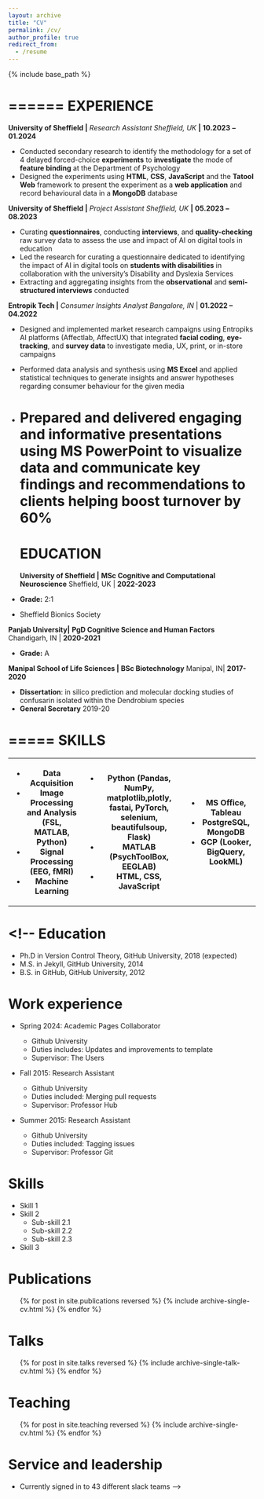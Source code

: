 ```yaml
---
layout: archive
title: "CV"
permalink: /cv/
author_profile: true
redirect_from:
  - /resume
---
```


{% include base_path %}

======
**EXPERIENCE**
======

**University of Sheffield |** _Research Assistant_ _Sheffield, UK_ **|** **10.2023** **– 01.2024**

- Conducted secondary research to identify the methodology for a set of 4 delayed forced-choice **experiments** to **investigate** the mode of **feature binding** at the Department of Psychology
- Designed the experiments using **HTML**, **CSS**, **JavaScript** and the **Tatool Web** framework to present the experiment as a **web application** and record behavioural data in a **MongoDB** database

**University of Sheffield |** _Project Assistant_ _Sheffield, UK_ **|** **05.2023** **– 08.2023**

- Curating **questionnaires**, conducting **interviews**, and **quality-checking** raw survey data to assess the use and impact of AI on digital tools in education
- Led the research for curating a questionnaire dedicated to identifying the impact of AI in digital tools on **students with disabilities** in collaboration with the university’s Disability and Dyslexia Services
- Extracting and aggregating insights from the **observational** and **semi-structured interviews** conducted

**Entropik Tech |** _Consumer Insights Analyst Bangalore, IN_ | **01.2022 – 04.2022**

- Designed and implemented market research campaigns using Entropiks AI platforms (Affectlab, AffectUX) that integrated **facial coding**, **eye-tracking**, and **survey data** to investigate media, UX, print, or in-store campaigns
- Performed data analysis and synthesis using **MS Excel** and applied statistical techniques to generate insights and answer hypotheses regarding consumer behaviour for the given media
- # Prepared and delivered engaging and informative presentations using **MS PowerPoint** to visualize data and communicate key findings and recommendations to clients helping boost turnover by 60%

  # **EDUCATION**

  **University of Sheffield |** **MSc Cognitive and Computational Neuroscience** Sheffield, UK | **2022-2023**

- **Grade:** 2:1
- Sheffield Bionics Society

**Panjab University|** **PgD Cognitive Science and Human Factors** Chandigarh, IN | **2020-2021**

- **Grade:** A

**Manipal School of Life Sciences |** **BSc Biotechnology** Manipal, IN| **2017-2020**

- **Dissertation**: in silico prediction and molecular docking studies of confusarin isolated within the Dendrobium species
- **General Secretary** 2019-20

=====
**SKILLS**
=====

<table><tbody><tr><th><ul><li><strong>Data Acquisition</strong></li><li><strong>Image Processing and Analysis </strong>(<strong>FSL, MATLAB, Python</strong>)</li><li><strong>Signal Processing </strong>(<strong>EEG, fMRI</strong>)</li><li><strong>Machine Learning</strong></li></ul></th><th><ul><li><strong>Python </strong>(Pandas, NumPy, matplotlib,plotly, fastai, PyTorch, selenium, beautifulsoup, Flask)</li><li><strong>MATLAB </strong>(PsychToolBox, EEGLAB)</li><li><strong>HTML</strong>,<strong> CSS, JavaScript</strong></li></ul></th><th><ul><li><strong>MS Office</strong>,<strong> Tableau</strong></li><li><strong>PostgreSQL</strong>,<strong> MongoDB</strong></li><li><strong>GCP </strong>(<strong>Looker,</strong> <strong>BigQuery, LookML</strong>)</li></ul></th></tr></tbody></table>

# <!-- Education

- Ph.D in Version Control Theory, GitHub University, 2018 (expected)
- M.S. in Jekyll, GitHub University, 2014
- B.S. in GitHub, GitHub University, 2012

# Work experience

- Spring 2024: Academic Pages Collaborator

  - Github University
  - Duties includes: Updates and improvements to template
  - Supervisor: The Users

- Fall 2015: Research Assistant

  - Github University
  - Duties included: Merging pull requests
  - Supervisor: Professor Hub

- Summer 2015: Research Assistant
  - Github University
  - Duties included: Tagging issues
  - Supervisor: Professor Git

# Skills

- Skill 1
- Skill 2
  - Sub-skill 2.1
  - Sub-skill 2.2
  - Sub-skill 2.3
- Skill 3

# Publications

  <ul>{% for post in site.publications reversed %}
    {% include archive-single-cv.html %}
  {% endfor %}</ul>
  
Talks
======
  <ul>{% for post in site.talks reversed %}
    {% include archive-single-talk-cv.html  %}
  {% endfor %}</ul>
  
Teaching
======
  <ul>{% for post in site.teaching reversed %}
    {% include archive-single-cv.html %}
  {% endfor %}</ul>
  
Service and leadership
======
* Currently signed in to 43 different slack teams -->
